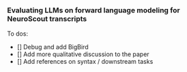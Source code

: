 ### Evaluating LLMs on forward language modeling for NeuroScout transcripts
To dos:
- [] Debug and add BigBird
- [] Add more qualitative discussion to the paper 
- [] Add references on syntax / downstream tasks

